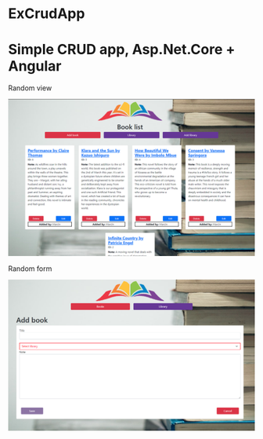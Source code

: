 # ExCrudApp
# Simple CRUD app, Asp.Net.Core + Angular 




Random view



![Book List](booklist.png)



Random form



![Book List Form](booklistform.png)

